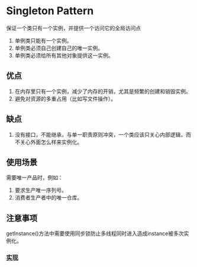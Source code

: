 # Singleton Pattern

保证一个类只有一个实例，并提供一个访问它的全局访问点

1. 单例类只能有一个实例。
2. 单例类必须自己创建自己的唯一实例。
3. 单例类必须给所有其他对象提供这一实例。

## 优点

1. 在内存里只有一个实例，减少了内存的开销，尤其是频繁的创建和销毁实例。
2. 避免对资源的多重占用（比如写文件操作）。

## 缺点

1. 没有接口，不能继承，与单一职责原则冲突，一个类应该只关心内部逻辑，而不关心外面怎么样来实例化。

## 使用场景

需要唯一产品时，例如：

1. 要求生产唯一序列号。
2. 消费者生产者中的唯一仓库。

## 注意事项

getInstance()方法中需要使用同步锁防止多线程同时进入造成instance被多次实例化。


### [实现](https://github.com/shiyangqin/Qinsy/tree/master/DesignPatterns/SingletonPattern)

